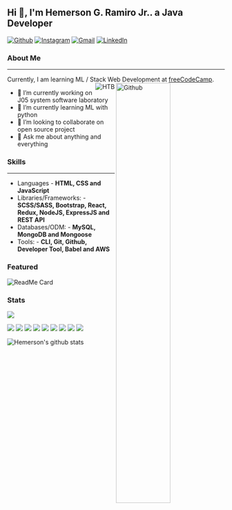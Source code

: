 ## Hi 👋, I'm Hemerson G. Ramiro Jr.. a Java Developer ##

[![Github](https://img.shields.io/badge/-Github-000?style=flat&logo=Github&logoColor=white)](https://github.com/Jamer05)
[![Instagram](https://img.shields.io/badge/-Instagram-c13584?style=flat&labelColor=c13584&logo=instagram&logoColor=white)](/)
[![Gmail](https://img.shields.io/badge/-Gmail-c14438?style=flat&logo=Gmail&logoColor=white)](mailto:)
[![LinkedIn](https://img.shields.io/badge/-LinkedIn-00B3FF?style=flat&logo=LinkedIn&logoColor=white)](https://www.linkedin.com/in/hemerson-ramiro-jr-9b64301a2)
&nbsp;

### About Me ###
----------------------------------------------------------------------------------------------------------------------------
Currently, I am learning ML / Stack Web Development at [freeCodeCamp](https://freeCodeCamp.org/).
<img width="50%" align="right" alt="Github" src="https://raw.githubusercontent.com/onimur/.github/master/.resources/git-header.svg" />
<img align="right" alt="HTB" src="http://www.hackthebox.eu/badge/image/451297" />
- 🔭 I’m currently working on J05 system software laboratory
- 🌱 I’m currently learning ML with python
- 👯 I’m looking to collaborate on open source project
- 💬 Ask me about anything and everything

### Skills ###
----------------------------------------------------------------------------------------------------------------------------
- Languages - **HTML, CSS and JavaScript**
- Libraries/Frameworks: - **SCSS/SASS, Bootstrap, React, Redux, NodeJS, ExpressJS and REST API**
- Databases/ODM: - **MySQL, MongoDB and Mongoose**
- Tools: - **CLI, Git, Github, Developer Tool, Babel and AWS**


### Featured ###
![ReadMe Card](https://github-readme-stats.vercel.app/api/pin/?username=Jamer05&repo=Jamer-Spammer&theme=light)

### Stats ###
<a href="https://github.com/Jamer05">
  <img src="https://github-readme-stats.vercel.app/api/top-langs/?username=Jamer05&show_icons=true&theme=white-green&layout=compact" alt"Most use languages"/>
</a>
<p>

  <img src="https://img.shields.io/badge/Html5-%E2%98%85%E2%98%85%E2%98%85%E2%98%85%E2%98%85-ff7851" /> 
  <img src="https://img.shields.io/badge/CSS3-%E2%98%85%E2%98%85%E2%98%85%E2%98%85%E2%98%85-9D00FF" /> 
  <img src="https://img.shields.io/badge/Java-%E2%98%85%E2%98%85%E2%98%85%E2%98%85%E2%98%85-FF8700" />
  <img src="https://img.shields.io/badge/JavaScript-%E2%98%85%E2%98%85%E2%98%85%E2%98%85%E2%98%85-FFFF00" /> 
  <img src="https://img.shields.io/badge/ReactJS-%E2%98%85%E2%98%85%E2%98%85%E2%98%85%E2%98%85-FF8894" /> 
  <img src="https://img.shields.io/badge/Angular-%E2%98%85%E2%98%85%E2%98%85%E2%98%85%E2%98%86-FF0000" />
  <img src="https://img.shields.io/badge/Python-%E2%98%85%E2%98%85%E2%98%85%E2%98%85%E2%98%85-0000FF" /> 
  <img src="https://img.shields.io/badge/Ruby-%E2%98%85%E2%98%85%E2%98%86%E2%98%86%E2%98%86-B27300" />
  <img src="https://img.shields.io/badge/Shell-%E2%98%85%E2%98%85%E2%98%85%E2%98%86%E2%98%86-6EFF00" />
 
  ![Hemerson's github stats](https://github-readme-stats.vercel.app/api?username=Jamer05&hide=["issues"]&show_icons=true)

</p>
